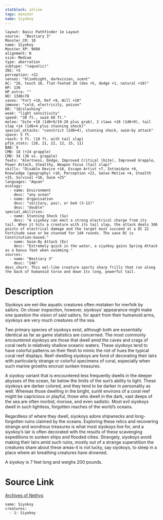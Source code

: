 ```yaml
---
statblock: inline
tags: monster
name: Siyokoy
---
```

```statblock
layout: Basic Pathfinder 1e Layout
source:  "Bestiary 3"
Monster_CR: 10
name: Siyokoy
Monster_XP: 9600
alignment: N
size: Medium
type: aberration
subtype: "(aquatic)"
INI: +5
perception: +22
senses: "blindsight, darkvision, scent"
AC: "26, touch 16, flat-footed 20 (dex +5, dodge +1, natural +10)"
HP: 136
HP_extra: ""
HD: 13d8+78
saves: "Fort +10, Ref +9, Will +10"
immune: "cold, electricity, poison"
DR: "10/slashing"
weak: "light sensitivity"
speed: "30 ft., swim 60 ft."
melee: "bite +18 (1d6+9/19-20 plus grab), 2 claws +18 (1d6+9), tail slap +14 (1d6+4 plus stunning shock)"
special_attacks: "constrict (2d6+4), stunning shock, swim-by attack"
space: 5 ft.
reach: 5 ft. (10 ft. with tail slap)
pf1e_stats: [28, 21, 22, 12, 15, 11]
BAB: 9
CMB: 18 (+24 grapple)
CMD: 34 (36 vs. grapple)
feats: "Alertness, Dodge, Improved Critical (bite), Improved Grapple, Power Attack, Stealthy, Weapon Focus (tail slap)"
skills: "Disable Device +16, Escape Artist +7, Intimidate +9, Knowledge (geography) +10, Perception +22, Sense Motive +4, Stealth +25, Survival +16, Swim +25"
languages: "Aquan"
ecology:
  - name: Environment
    desc: "any ocean"
  - name: Organisation
    desc: "solitary, pair, or bed (3-12)"
    desc: "double"
special_abilities:
  - name: Stunning Shock (Su)
    desc: "A siyokoy can emit a strong electrical charge from its tail. When it hits a creature with its tail slap, the attack deals 3d6 points of electrical damage and the target must succeed at a DC 22 Fortitude save or be stunned for 1d4 rounds. The save DC is Constitution-based."
  - name: Swim-By Attack (Ex)
    desc: "Extremely quick in the water, a siyokoy gains Spring Attack as a bonus feat when swimming."
sources:
  - name: "Bestiary 3"
    desc: "246"
desc_short: This eel-like creature sports sharp frills that run along the back of humanoid torso and down its long, powerful tail.
```
# Description
Siyokoys are eel-like aquatic creatures often mistaken for merfolk by sailors. On closer inspection, however, siyokoys’ appearance might make one question the vision of said sailors, for apart from their humanoid arms, siyokoys are very much creatures of the sea.

Two primary species of siyokoys exist, although both are essentially identical as far as game statistics are concerned. The most commonly encountered siyokoys are those that dwell amid the caves and crags of coral reefs in relatively shallow oceanic waters. These siyokoys tend to have colorful patterns on their flesh to mimic the riot of hues the typical coral reef displays. Reef-dwelling siyokoys are fond of decorating their lairs with particularly strange or colorful specimens of coral, especially when such marine growths encrust sunken treasures.

A siyokoy variant that is encountered less frequently dwells in the deeper abysses of the ocean, far below the limits of the sun’s ability to light. These siyokoys are darker colored, and they tend to be darker in personality as well. Whereas those dwelling in the bright, sunlit environs of a coral reef might be capricious or playful, those who dwell in the dark, vast deeps of the sea are often morbid, morose, and even sadistic. Most evil siyokoys dwell in such lightless, forgotten reaches of the world’s oceans.

Regardless of where they dwell, siyokoys adore shipwrecks and long-forgotten ruins claimed by the oceans. Exploring these relics and recovering strange and wondrous treasures is what most siyokoys live for, and a siyokoy’s lair is often decorated with the results of these scavenging expeditions to sunken ships and flooded cities. Strangely, siyokoys avoid making their lairs amid such ruins, mostly out of a strange superstition the creatures share about these areas-it is not lucky, say siyokoys, to sleep in a place where air breathing creatures have drowned.

A siyokoy is 7 feet long and weighs 200 pounds.
# Source Link
[Archives of Nethys](https://aonprd.com/MonsterDisplay.aspx?ItemName=Siyokoy)
```encounter-table
name: Siyokoy
creatures:
  - 1: Siyokoy
```
